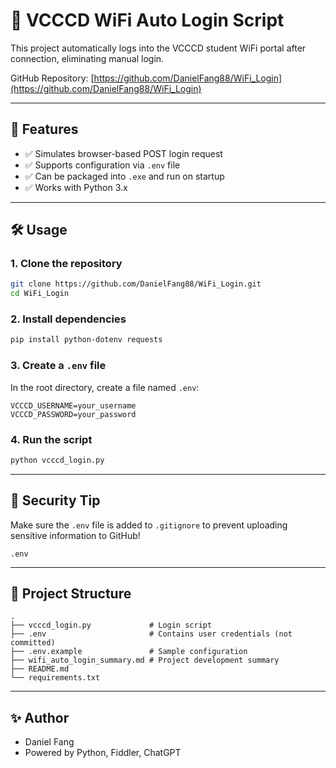 # 🚀 VCCCD WiFi Auto Login Script

This project automatically logs into the VCCCD student WiFi portal after connection, eliminating manual login.

GitHub Repository: [https://github.com/DanielFang88/WiFi_Login](https://github.com/DanielFang88/WiFi_Login)

---

## 📆 Features

- ✅ Simulates browser-based POST login request
- ✅ Supports configuration via `.env` file
- ✅ Can be packaged into `.exe` and run on startup
- ✅ Works with Python 3.x

---

## 🛠️ Usage

### 1. Clone the repository

```bash
git clone https://github.com/DanielFang88/WiFi_Login.git
cd WiFi_Login
```

### 2. Install dependencies

```bash
pip install python-dotenv requests
```

### 3. Create a `.env` file

In the root directory, create a file named `.env`:

```dotenv
VCCCD_USERNAME=your_username
VCCCD_PASSWORD=your_password
```

### 4. Run the script

```bash
python vcccd_login.py
```

---

## 🔐 Security Tip

Make sure the `.env` file is added to `.gitignore` to prevent uploading sensitive information to GitHub!

```
.env
```

---

## 📁 Project Structure

```
.
├── vcccd_login.py             # Login script
├── .env                       # Contains user credentials (not committed)
├── .env.example               # Sample configuration
├── wifi_auto_login_summary.md # Project development summary
├── README.md
└── requirements.txt
```

---

## ✨ Author

- Daniel Fang  
- Powered by Python, Fiddler, ChatGPT
